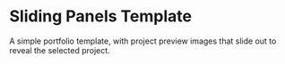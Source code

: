 Sliding Panels Template
=========

A simple portfolio template, with project preview images that slide out to reveal the selected project.